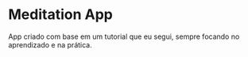 # Meditation App
 
 App criado com base em um tutorial que eu segui, sempre focando no aprendizado e na prática.
